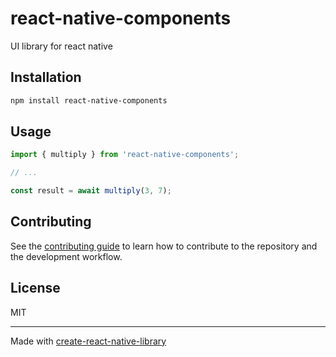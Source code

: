 # react-native-components

UI library for react native

## Installation

```sh
npm install react-native-components
```

## Usage

```js
import { multiply } from 'react-native-components';

// ...

const result = await multiply(3, 7);
```

## Contributing

See the [contributing guide](CONTRIBUTING.md) to learn how to contribute to the repository and the development workflow.

## License

MIT

---

Made with [create-react-native-library](https://github.com/callstack/react-native-builder-bob)
